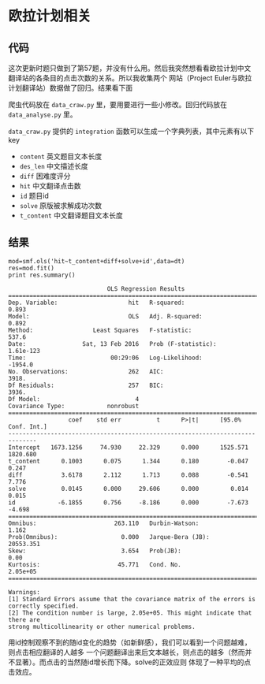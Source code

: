 # 欧拉计划相关

## 代码

这次更新时题只做到了第57题，并没有什么用。然后我突然想看看欧拉计划中文翻译站的各条目的点击次数的关系。所以我收集两个
网站（Project Euler与欧拉计划翻译站）数据做了回归。结果看下面


爬虫代码放在 `data_craw.py` 里，要用要进行一些小修改。回归代码放在 `data_analyse.py` 里。

`data_craw.py` 提供的 `integration` 函数可以生成一个字典列表，其中元素有以下key

* `content` 英文题目文本长度
* `des_len` 中文描述长度
* `diff` 困难度评分
* `hit` 中文翻译点击数
* `id` 题目id
* `solve` 原版被求解成功次数
* `t_content` 中文翻译题目文本长度

## 结果


	mod=smf.ols('hit~t_content+diff+solve+id',data=dt)
	res=mod.fit()
	print res.summary()

								OLS Regression Results                            
	==============================================================================
	Dep. Variable:                    hit   R-squared:                       0.893
	Model:                            OLS   Adj. R-squared:                  0.892
	Method:                 Least Squares   F-statistic:                     537.6
	Date:                Sat, 13 Feb 2016   Prob (F-statistic):          1.61e-123
	Time:                        00:29:06   Log-Likelihood:                -1954.0
	No. Observations:                 262   AIC:                             3918.
	Df Residuals:                     257   BIC:                             3936.
	Df Model:                           4                                         
	Covariance Type:            nonrobust                                         
	==============================================================================
					 coef    std err          t      P>|t|      [95.0% Conf. Int.]
	------------------------------------------------------------------------------
	Intercept   1673.1256     74.930     22.329      0.000      1525.571  1820.680
	t_content      0.1003      0.075      1.344      0.180        -0.047     0.247
	diff           3.6178      2.112      1.713      0.088        -0.541     7.776
	solve          0.0145      0.000     29.606      0.000         0.014     0.015
	id            -6.1855      0.756     -8.186      0.000        -7.673    -4.698
	==============================================================================
	Omnibus:                      263.110   Durbin-Watson:                   1.162
	Prob(Omnibus):                  0.000   Jarque-Bera (JB):            20553.351
	Skew:                           3.654   Prob(JB):                         0.00
	Kurtosis:                      45.771   Cond. No.                     2.05e+05
	==============================================================================

	Warnings:
	[1] Standard Errors assume that the covariance matrix of the errors is correctly specified.
	[2] The condition number is large, 2.05e+05. This might indicate that there are
	strong multicollinearity or other numerical problems.
	
用id控制观察不到的随id变化的趋势（如新鲜感），我们可以看到一个问题越难，则点击相应翻译的人越多
一个问题翻译出来后文本越长，则点击的越多（然而并不显著）。而点击的当然随id增长而下降。solve的正效应则
体现了一种平均的点击效应。